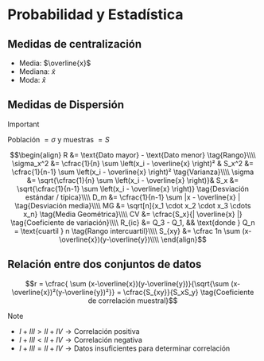 # Probabilidad y Estadística

## Medidas de centralización

- Media: $\overline{x}$
- Mediana: $\tilde{x}$
- Moda: $\hat{x}$

## Medidas de Dispersión

> [!IMPORTANT]
>
> Población $= \sigma$ y muestras $= S$

$$\begin{align}
    R &= \text{Dato mayor} - \text{Dato menor} \tag{Rango}\\\\
    \sigma_x^2 &= \cfrac{1}{n} \sum \left(x_i - \overline{x} \right)² &
    S_x^2 &= \cfrac{1}{n-1} \sum \left(x_i - \overline{x} \right)² \tag{Varianza}\\\\
    \sigma &= \sqrt{\cfrac{1}{n} \sum \left(x_i - \overline{x} \right)}& S_x &= \sqrt{\cfrac{1}{n-1} \sum \left(x_i - \overline{x} \right)} \tag{Desviación estándar / típica}\\\\
    D_m &= \cfrac{1}{n-1} \sum |x - \overline{x} | \tag{Desviación media}\\\\
    MG &= \sqrt[n]{x_1 \cdot x_2 \cdot x_3 \cdots x_n} \tag{Media Geométrica}\\\\
    CV &= \cfrac{S_x}{| \overline{x} |} \tag{Coeficiente de variación}\\\\
    R_{ic} &= Q_3 - Q_1, && \text{donde } Q_n = \text{cuartil } n \tag{Rango intercuartil}\\\\
    S_{xy} &= \cfrac 1n \sum (x-\overline{x})(y-\overline{y})\\\\
\end{align}$$

## Relación entre dos conjuntos de datos

$$r = \cfrac{ \sum (x-\overline{x})(y-\overline{y})}{\sqrt{\sum (x-\overline{x})²(y-\overline{y})²}} = \cfrac{S_{xy}}{S_xS_y} \tag{Coeficiente de correlación muestral}$$


> [!NOTE]
>
> - $I + III > II + IV \to \text{Correlación positiva}$
> - $I + III < II + IV \to \text{Correlación negativa}$
> - $I + III = II + IV \to \text{Datos insuficientes para determinar correlación}$
